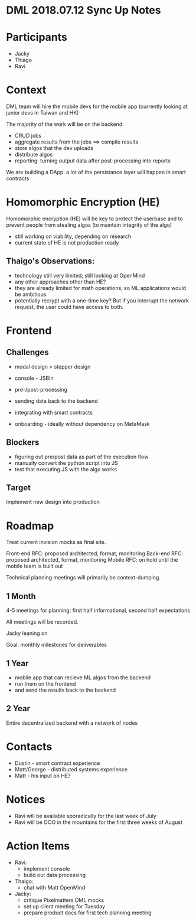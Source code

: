 # DML 2018.07.12 Sync Up Notes

# Participants

* Jacky
* Thiago
* Ravi

# Context

DML team will hire the mobile devs for the mobile app (currently looking at junior devs in Taiwan and HK)

The majority of the work will be on the backend:

* CRUD jobs
* aggregate results from the jobs ==> compile results
* store algos that the dev uploads
* distribute algos
* reporting: turning output data after post-processing into reports

We are building a DApp: a lot of the persistance layer will happen in smart contracts

# Homomorphic Encryption (HE)

Homomorphic encryption (HE) will be key to protect the userbase and to prevent people from stealing algos (to maintain integrity of the algo)

* still working on viability, depending on research
* current state of HE is not production ready

## Thaigo's Observations:

* technology still very limited; still looking at OpenMind
* any other approaches other than HE?
* they are already limited for math operations, so ML applications would be ambitious
* potentially recrypt with a one-time key? But if you interrupt the network request, the user could have access to both.

# Frontend

## Challenges

* modal design > stepper design
* console - JSBin

* pre-/post-processing
* sending data back to the backend
* integrating with smart contracts
* onboarding - ideally without dependency on MetaMask

## Blockers

* figuring out pre/post data as part of the execution flow
* manually convert the python script into JS
* test that executing JS with the algo works

## Target

Implement new design into production

# Roadmap

Treat current invision mocks as final site.

Front-end RFC: proposed architected, format, monitoring
Back-end RFC: proposed architected, format, monitoring
Mobile RFC: on hold until the mobile team is built out

Technical planning meetings will primarily be context-dumping.

## 1 Month

4-5 meetings for planning; first half informational, second half expectations

All meetings will be recorded.

Jacky leaning on

Goal: monthly milestones for deliverables

## 1 Year

* mobile app that can recieve ML algos from the backend
* run them on the frontend
* and send the results back to the backend

## 2 Year

Entire decentralized backend with a network of nodes

# Contacts

* Dustin - smart contract experience
* Matt/George - distributed systems experience
* Matt - his input on HE?

# Notices

* Ravi will be available sporadically for the last week of July
* Ravi will be OOO in the mountains for the first three weeks of August

# Action Items

* Ravi:
    * implement console
    * build out data processing
* Thaigo:
    * chat with Matt OpenMind
* Jacky:
    * critique Pixelmatters DML mocks
    * set up client meeting for Tuesday
    * prepare product docs for first tech planning meeting
